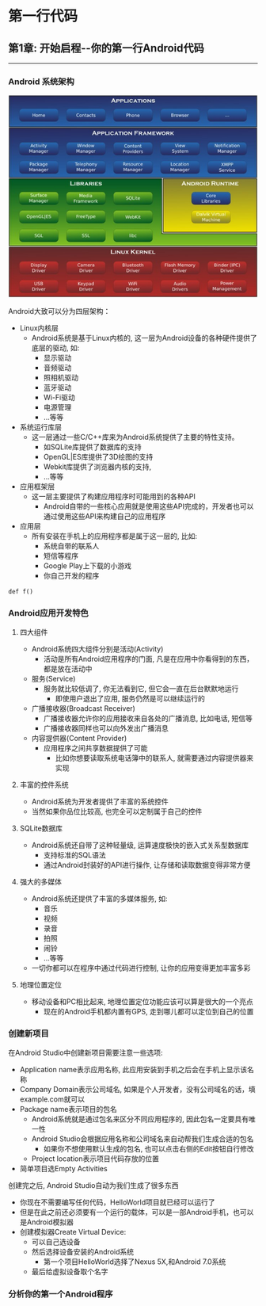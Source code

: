 # 第一行代码 #

## 第1章: 开始启程--你的第一行Android代码 ##

---
### Android 系统架构 ###

![Android structure](MD_image/C1%20000%20Android%20structure.png "Android structure")


Android大致可以分为四层架构：
- Linux内核层
    - Android系统是基于Linux内核的, 这一层为Android设备的各种硬件提供了底层的驱动, 如:
        - 显示驱动
        - 音频驱动
        - 照相机驱动
        - 蓝牙驱动
        - Wi-Fi驱动
        - 电源管理
        - ...等等
- 系统运行库层
    - 这一层通过一些C/C++库来为Android系统提供了主要的特性支持。
        - 如SQLite库提供了数据库的支持
        - OpenGL|ES库提供了3D绘图的支持
        - Webkit库提供了浏览器内核的支持,
        - ...等等
- 应用框架层
    - 这一层主要提供了构建应用程序时可能用到的各种API
        - Android自带的一些核心应用就是使用这些API完成的，开发者也可以通过使用这些API来构建自己的应用程序
- 应用层
    - 所有安装在手机上的应用程序都是属于这一层的, 比如:
        - 系统自带的联系人
        - 短信等程序
        - Google Play上下载的小游戏
        - 你自己开发的程序

```
def f()

```

### Android应用开发特色 ###

1. 四大组件
    - Android系统四大组件分别是活动(Activity)
        - 活动是所有Android应用程序的门面, 凡是在应用中你看得到的东西，都是放在活动中
    - 服务(Service)
        - 服务就比较低调了, 你无法看到它, 但它会一直在后台默默地运行
            - 即使用户退出了应用, 服务仍然是可以继续运行的
    - 广播接收器(Broadcast Receiver)
        - 广播接收器允许你的应用接收来自各处的广播消息, 比如电话, 短信等
        - 广播接收器同样也可以向外发出广播消息
    - 内容提供器(Content Provider)
        - 应用程序之间共享数据提供了可能
            - 比如你想要读取系统电话簿中的联系人, 就需要通过内容提供器来实现

2. 丰富的控件系统
    - Android系统为开发者提供了丰富的系统控件
    - 当然如果你品位比较高, 也完全可以定制属于自己的控件

3. SQLite数据库
    - Android系统还自带了这种轻量级, 运算速度极快的嵌入式关系型数据库
        - 支持标准的SQL语法
        - 通过Android封装好的API进行操作, 让存储和读取数据变得非常方便


4. 强大的多媒体
    - Android系统还提供了丰富的多媒体服务, 如:
        - 音乐
        - 视频
        - 录音
        - 拍照
        - 闹铃
        - ...等等
    - 一切你都可以在程序中通过代码进行控制, 让你的应用变得更加丰富多彩

5. 地理位置定位
    - 移动设备和PC相比起来, 地理位置定位功能应该可以算是很大的一个亮点
        - 现在的Android手机都内置有GPS, 走到哪儿都可以定位到自己的位置



### 创建新项目 ###

在Android Studio中创建新项目需要注意一些选项:
- Application name表示应用名称, 此应用安装到手机之后会在手机上显示该名称
- Company Domain表示公司域名, 如果是个人开发者，没有公司域名的话，填example.com就可以
- Package name表示项目的包名
    - Android系统就是通过包名来区分不同应用程序的, 因此包名一定要具有唯一性
    - Android Studio会根据应用名称和公司域名来自动帮我们生成合适的包名
        - 如果你不想使用默认生成的包名, 也可以点击右侧的Edit按钮自行修改
    - Project location表示项目代码存放的位置
- 简单项目选Empty Activities


创建完之后, Android Studio自动为我们生成了很多东西
- 你现在不需要编写任何代码，HelloWorld项目就已经可以运行了
- 但是在此之前还必须要有一个运行的载体，可以是一部Android手机，也可以是Android模拟器
- 创建模拟器Create Virtual Device:
    - 可以自己选设备
    - 然后选择设备安装的Android系统
        - 第一个项目HelloWorld选择了Nexus 5X,和Android 7.0系统
    - 最后给虚拟设备取个名字


### 分析你的第一个Android程序 ###






